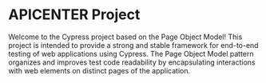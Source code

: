 # APICENTER Project

Welcome to the Cypress project based on the Page Object Model! This project is intended to provide a strong and stable framework for end-to-end testing of web applications using Cypress. The Page Object Model pattern organizes and improves test code readability by encapsulating interactions with web elements on distinct pages of the application.
